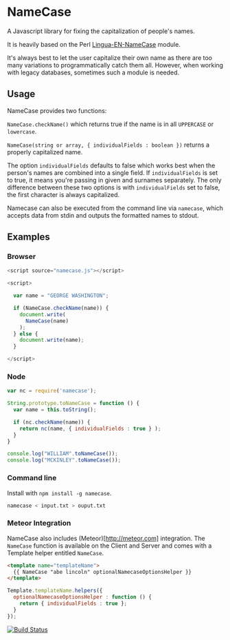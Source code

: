 # NameCase

A Javascript library for fixing the capitalization of people's names.

It is heavily based on the Perl
[Lingua-EN-NameCase](http://cpansearch.perl.org/src/SUMMER/Lingua-EN-NameCase-1.15/) module.

It's always best to let the user capitalize their own name as there are too many variations
to programmatically catch them all. However, when working with legacy databases, sometimes
such a module is needed.

## Usage

NameCase provides two functions:

`NameCase.checkName()` which returns true if the name is in all `UPPERCASE` or `lowercase`.

`NameCase(string or array, { individualFields : boolean })` returns a properly capitalized name.

The option ```individualFields``` defaults to false which works best when the person's names
are combined into a single field. If ```individualFields``` is set to true, it means you're
passing in given and surnames separately. The only difference between these two options is
with ```individualFields``` set to false, the first character is always capitalized.

Namecase can also be executed from the command line via ```namecase```, which accepts data
from stdin and outputs the formatted names to stdout.


## Examples

### Browser

```javascript
<script source="namecase.js"></script>

<script>

  var name = "GEORGE WASHINGTON";

  if (NameCase.checkName(name)) {
    document.write(
      NameCase(name)
    );
  } else {
    document.write(name);
  }

</script>
```

### Node

```javascript
var nc = require('namecase');

String.prototype.toNameCase = function () {
  var name = this.toString();

  if (nc.checkName(name)) {
    return nc(name, { individualFields : true } );
  }
}

console.log("WILLIAM".toNameCase());
console.log("MCKINLEY".toNameCase());
```

### Command line

Install with ```npm install -g namecase```.

```bash
namecase < input.txt > ouput.txt
```

### Meteor Integration

NameCase also includes (Meteor)[http://meteor.com] integration. The `NameCase` function is
available on the Client and Server and comes with a Template helper entitled `NameCase`.

```html
<template name="templateName">
  {{ NameCase "abe lincoln" optionalNamecaseOptionsHelper }}
</template>
```

```javascript
Template.templateName.helpers({
  optionalNamecaseOptionsHelper : function () {
    return { individualFields : true };
  }
});
```

[![Build Status](https://travis-ci.org/emgee3/namecase.png)](https://travis-ci.org/emgee3/namecase)
